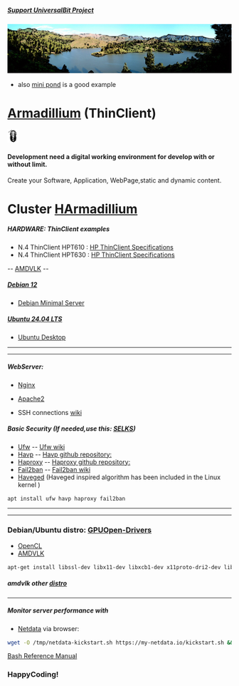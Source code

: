 ##### [Support UniversalBit Project](https://github.com/universalbit-dev/universalbit-dev/tree/main/support)
<img src="https://github.com/universalbit-dev/HArmadillium/blob/main/docs/assets/images/ecosystem_gran_canaria_edited.png" width="auto" />

* also [mini pond](https://www.bbc.com/future/article/20240423-how-to-make-a-mini-wildlife-pond) is a good example

# [Armadillium](https://en.wikipedia.org/wiki/Thin_client) (ThinClient)
<img src="https://github.com/universalbit-dev/HArmadillium/blob/main/docs/assets/images/armadillidium.png" width="5%" />

#### Development need a digital working environment for develop with or without limit.
Create your Software, Application, WebPage,static and dynamic content.

# Cluster [HArmadillium](https://github.com/universalbit-dev/armadillium/blob/main/HArmadillium.md)

##### HARDWARE: ThinClient examples
* N.4 ThinClient HPT610 : [HP ThinClient Specifications](https://support.hp.com/us-en/document/c03235347)
* N.4 ThinClient HPT630 : [HP ThinClient Specifications](https://support.hp.com/us-en/document/c05240287) 

-- [AMDVLK](https://github.com/universalbit-dev/AMDVLK) --

##### [Debian 12](https://www.debian.org/)
* [Debian Minimal Server](https://www.howtoforge.com/tutorial/debian-minimal-server/)
##### [Ubuntu 24.04 LTS](https://ubuntu.com/download/desktop)
* [Ubuntu Desktop](https://ubuntu.com/download/desktop#community)

---
---

##### WebServer:
* [Nginx](https://docs.nginx.com/nginx/admin-guide/installing-nginx/installing-nginx-open-source/)
* [Apache2](https://www.digitalocean.com/community/tutorials/how-to-create-a-self-signed-ssl-certificate-for-apache-in-debian-10)


* SSH connections [wiki](https://wiki.debian.org/SSH)

##### Basic Security (If needed,use this: [SELKS](https://github.com/universalbit-dev/SELKS))
* [Ufw](https://manpages.ubuntu.com/manpages/bionic/en/man8/ufw.8.html) -- [Ufw wiki](https://wiki.debian.org/Uncomplicated%20Firewall%20%28ufw%29)
* [Havp](https://www.havp.org/) -- [Havp github repository:](https://github.com/HaveSec/HAVP)
* [Haproxy](https://www.haproxy.org/) -- [Haproxy github repository:](https://github.com/haproxy/haproxy/)
* [Fail2ban](https://github.com/fail2ban/fail2ban) -- [Fail2ban wiki](https://en.wikipedia.org/wiki/Fail2ban)
* [Haveged](https://wiki.archlinux.org/title/Haveged#) (Haveged inspired algorithm has been included in the Linux kernel )

```bash
apt install ufw havp haproxy fail2ban
```
---
---

### Debian/Ubuntu distro: [GPUOpen-Drivers](https://github.com/GPUOpen-Drivers/AMDVLK)
* [OpenCL](https://github.com/KhronosGroup/OpenCL-Guide/blob/main/chapters/getting_started_linux.md) 
* [AMDVLK](https://github.com/GPUOpen-Drivers/AMDVLK)

```bash
apt-get install libssl-dev libx11-dev libxcb1-dev x11proto-dri2-dev libxcb-dri3-dev libxcb-dri2-0-dev libxcb-present-dev libxshmfence-dev libxrandr-dev libwayland-dev ocl-icd-opencl-dev 
```
##### amdvlk other [distro](https://github.com/GPUOpen-Drivers/AMDVLK?tab=readme-ov-file#install-dev-and-tools-packages)

---

##### Monitor server performance with 
* [Netdata](https://www.netdata.cloud/) via browser:
```bash
wget -O /tmp/netdata-kickstart.sh https://my-netdata.io/kickstart.sh && sh /tmp/netdata-kickstart.sh
```

[Bash Reference Manual](https://www.gnu.org/software/bash/manual/html_node/index.html)

### HappyCoding!
